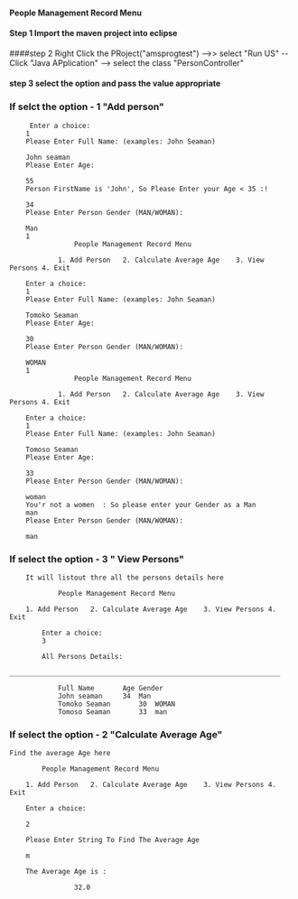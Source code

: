 #### People Management Record Menu


#### Step 1 Import the maven project into  eclipse
####step 2 Right Click  the PRoject("amsprogtest") -->> select "Run US" -- Click "Java APplication" --> select the class "PersonController"
#### step 3 select the option and pass the value appropriate

### If selct the option - 1 "Add person"
 
		 Enter a choice: 
		1
		Please Enter Full Name: (examples: John Seaman)

		John seaman
		Please Enter Age:

		55
		Person FirstName is 'John', So Please Enter your Age < 35 :!

		34
		Please Enter Person Gender (MAN/WOMAN):

		Man
		1
					People Management Record Menu

				1. Add Person	2. Calculate Average Age	3. View Persons	4. Exit 

		Enter a choice: 
		1
		Please Enter Full Name: (examples: John Seaman)

		Tomoko Seaman
		Please Enter Age:

		30
		Please Enter Person Gender (MAN/WOMAN):

		WOMAN
		1
					People Management Record Menu

				1. Add Person	2. Calculate Average Age	3. View Persons	4. Exit 

		Enter a choice: 
		1
		Please Enter Full Name: (examples: John Seaman)

		Tomoso Seaman 
		Please Enter Age:

		33
		Please Enter Person Gender (MAN/WOMAN):

		woman
		You'r not a women  : So please enter your Gender as a Man
		man
		Please Enter Person Gender (MAN/WOMAN):

		man


### If select the option - 3 " View Persons"
		It will listout thre all the persons details here
		
				People Management Record Menu

		1. Add Person	2. Calculate Average Age	3. View Persons	4. Exit 

			Enter a choice: 
			3

			All Persons Details:
			___________________________________________________________________

				Full Name		Age	Gender
				John seaman		34	Man
				Tomoko Seaman		30	WOMAN
				Tomoso Seaman 		33	man

		
### If select the option - 2 "Calculate Average Age"		
	Find the average Age here
	
			People Management Record Menu

		1. Add Person	2. Calculate Average Age	3. View Persons	4. Exit 

		Enter a choice: 

		2
		
		Please Enter String To Find The Average Age 

		m

		The Average Age is :
		
					32.0

